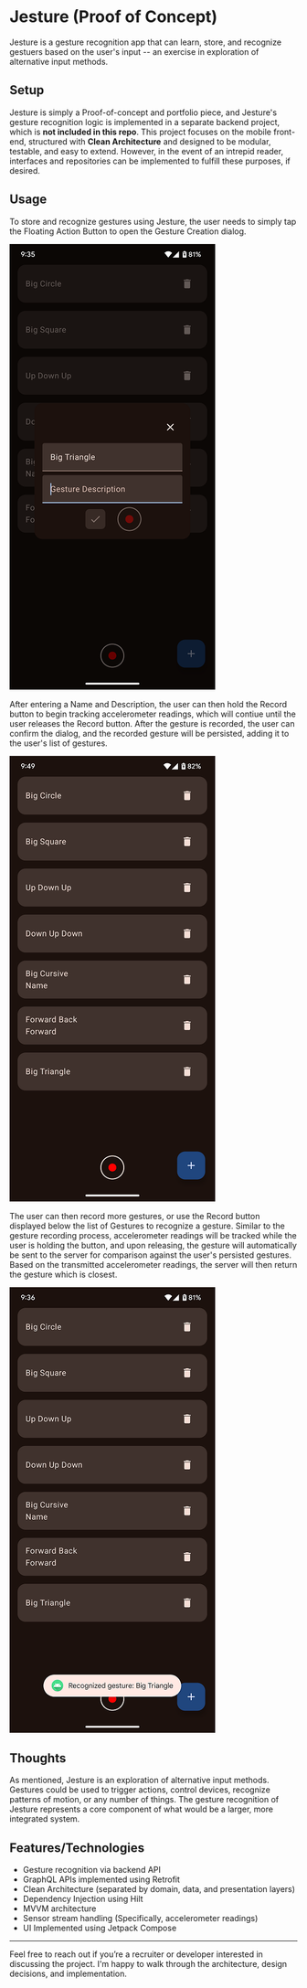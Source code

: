 # Jesture (Proof of Concept)

Jesture is a gesture recognition app that can learn, store, and recognize gestuers based on the user's input -- an exercise in exploration of alternative input methods.

## Setup
Jesture is simply a Proof-of-concept and portfolio piece, and Jesture's gesture recognition logic is implemented in a separate backend project, which is **not included in this repo**.   This project focuses on the mobile front-end, structured with **Clean Architecture** and designed to be modular, testable, and easy to extend.  However, in the event of an intrepid reader, interfaces and repositories can be implemented to fulfill these purposes, if desired.

## Usage
To store and recognize gestures using Jesture, the user needs to simply tap the Floating Action Button to open the Gesture Creation dialog.

![Gesture Recording](https://github.com/LeviCRobinson/Jesture/blob/master/Screenshots/GestureRecord.png "Gesture Recording")

After entering a Name and Description, the user can then hold the Record button to begin tracking accelerometer readings, which will contiue until the user releases the Record button.  After the gesture is recorded, the user can confirm the dialog, and the recorded gesture will be persisted, adding it to the user's list of gestures.

![Gesture List](https://github.com/LeviCRobinson/Jesture/blob/master/Screenshots/HomeView.png "Gesture List")

The user can then record more gestures, or use the Record button displayed below the list of Gestures to recognize a gesture.  Similar to the gesture recording process, accelerometer readings will be tracked while the user is holding the button, and upon releasing, the gesture will automatically be sent to the server for comparison against the user's persisted gestures.  Based on the transmitted accelerometer readings, the server will then return the gesture which is closest.

![Gesture Recognition](https://github.com/LeviCRobinson/Jesture/blob/master/Screenshots/GestureRecognize.png "Gesture Recognition")


## Thoughts
As mentioned, Jesture is an exploration of alternative input methods.  Gestures could be used to trigger actions, control devices, recognize patterns of motion, or any number of things.  The gesture recognition of Jesture represents a core component of what would be a larger, more integrated system.

## Features/Technologies
- Gesture recognition via backend API
- GraphQL APIs implemented using Retrofit
- Clean Architecture (separated by domain, data, and presentation layers)
- Dependency Injection using Hilt
- MVVM architecture
- Sensor stream handling (Specifically, accelerometer readings)
- UI Implemented using Jetpack Compose

---
Feel free to reach out if you’re a recruiter or developer interested in discussing the project. I'm happy to walk through the architecture, design decisions, and implementation.
